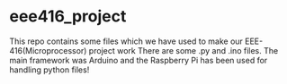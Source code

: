# eee416_project
This repo contains some files which we have used to make our EEE-416(Microprocessor) project work
There are some .py and .ino files. The main framework was Arduino and the Raspberry Pi has been used for handling python files!
